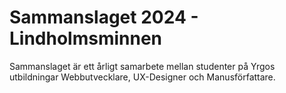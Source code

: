 # Sammanslaget 2024 - Lindholmsminnen

Sammanslaget är ett årligt samarbete mellan studenter på Yrgos utbildningar Webbutvecklare, UX-Designer och Manusförfattare.
